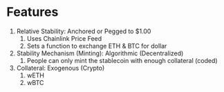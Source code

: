 # Features
1. Relative Stability: Anchored or Pegged to $1.00
    1. Uses Chainlink Price Feed
    2. Sets a function to exchange ETH & BTC for dollar
2. Stability Mechanism (Minting): Algorithmic (Decentralized)
    1. People can only mint the stablecoin with enough collateral (coded)
3. Collateral: Exogenous (Crypto)
    1. wETH
    2. wBTC